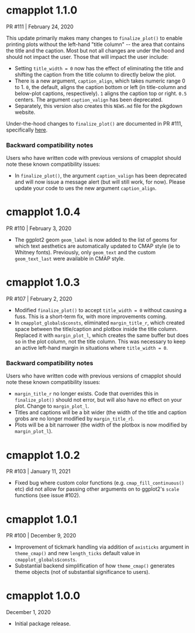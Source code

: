 # cmapplot 1.1.0
PR #111 | February 24, 2020

This update primarily makes many changes to `finalize_plot()` to enable printing plots without the left-hand "title column" -- the area that contains the title and the caption. Most but not all changes are under the hood and should not impact the user. Those that will impact the user include:

* Setting `title_width = 0` now has the effect of eliminating the title and shifting the caption from the title column to directly below the plot.
* There is a new argument, `caption_align`, which takes numeric range 0 to 1. `0`, the default, aligns the caption bottom or left (in title-column and below-plot captions, respectively). `1` aligns the caption top or right. `0.5` centers. The argument `caption_valign` has been deprecated.
* Separately, this version also creates this `NEWS.md` file for the pkgdown website.

Under-the-hood changes to `finalize_plot()` are documented in PR #111, specifically [here](https://github.com/CMAP-REPOS/cmapplot/pull/111#issuecomment-782779446). 

### Backward compatibility notes
Users who have written code with previous versions of cmapplot should note these known compatibility issues:
* In `finalize_plot()`, the argument `caption_valign` has been deprecated and will now issue a message alert (but will still work, for now). Please update your code to ues the new argument `caption_align`.


# cmapplot 1.0.4
PR #110 | February 3, 2020

* The ggplot2 geom `geom_label` is now added to the list of geoms for which text aesthetics are automatically updated to CMAP style (ie to Whitney fonts). Previously, only `geom_text` and the custom `geom_text_last` were available in CMAP style. 


# cmapplot 1.0.3
PR #107 | February 2, 2020

* Modified `finalize_plot()` to accept `title_width = 0` without causing a fuss. This is a short-term fix, with more improvements coming.
* In `cmapplot_globals$consts`, eliminated `margin_title_r`, which created space between the title/caption and plotbox inside the title column. Replaced it  with `margin_plot_l`, which creates the same buffer but does so in the plot column, not the title column. This was necessary to keep an active left-hand margin in situations where `title_width = 0`.

### Backward compatibility notes
Users who have written code with previous versions of cmapplot should note these known compatibility issues:
* `margin_title_r` no longer exists. Code that overrides this in `finalize_plot()` should not error, but will also have no effect on your plot. Change to `margin_plot_l`.
* Titles and captions will be a bit wider (the width of the title and caption grobs are no longer modified by `margin_title_r`).
* Plots will be a bit narrower (the width of the plotbox is now modified by `margin_plot_l`).


# cmapplot 1.0.2
PR #103 | January 11, 2021

* Fixed bug where custom color functions (e.g. `cmap_fill_continuous()` etc) did not allow for passing other arguments on to ggplot2's `scale` functions (see issue #102).


# cmapplot 1.0.1
PR #100 | December 9, 2020

* Improvement of tickmark handling via addition of `axisticks`  argument in `theme_cmap()` and new `length_ticks` default value in `cmapplot_globals$consts`.
* Substantial backend simplification of how `theme_cmap()` generates theme objects (not of substantial significance to users).


# cmapplot 1.0.0
December 1, 2020

* Initial package release.
